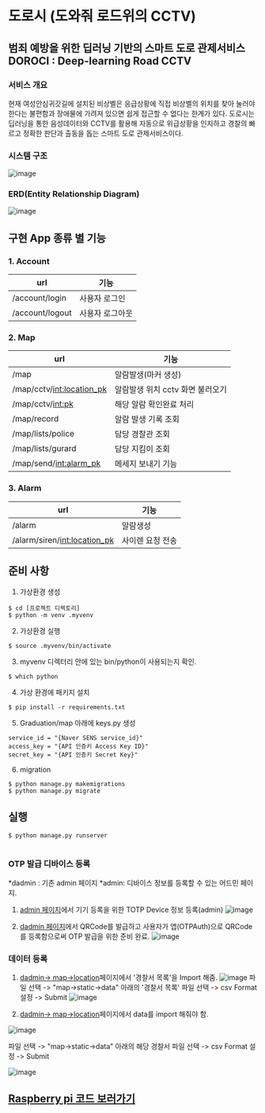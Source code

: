 # 도로시 (도와줘 로드위의 CCTV) 
## 범죄 예방을 위한 딥러닝 기반의 스마트 도로 관제서비스 DOROCI : Deep-learning Road CCTV

### 서비스 개요
현재 여성안심귀갓길에 설치된 비상벨은 응급상황에 직접 비상벨의 위치를 찾아 눌러야 한다는 불편함과 장애물에 가려져 있으면 쉽게 접근할 수 없다는 한계가 있다.
도로시는 딥러닝을 통한 음성데이터와 CCTV를 활용해 자동으로 위급상황을 인지하고 경찰의 빠르고 정확한 판단과 출동을 돕는 스마트 도로 관제서비스이다.

### 시스템 구조
![image](https://user-images.githubusercontent.com/44834680/103102385-084c7d00-465f-11eb-99ad-60d1bf606005.png)


### ERD(Entity Relationship Diagram)
![image](https://user-images.githubusercontent.com/44834680/103102253-8a887180-465e-11eb-94f4-dc012d1652c1.png)

## 구현 App 종류 별 기능
### 1. Account
|url|기능|
|---|---|
|/account/login|사용자 로그인|
|/account/logout|사용자 로그아웃|

### 2. Map
|url|기능|
|---|---|
|/map|알람발생(마커 생성)|
|/map/cctv/<int:location_pk>|알람발생 위치 cctv 화면 불러오기|
|/map/cctv/<int:pk>|해당 알람 확인완료 처리|
|/map/record|알람 발생 기록 조회|
|/map/lists/police|담당 경찰관 조회|
|/map/lists/gurard|담당 지킴이 조회|
|/map/send/<int:alarm_pk>|메세지 보내기 기능|

### 3. Alarm
|url|기능|
|---|---|
|/alarm|알람생성
|/alarm/siren/<int:location_pk>|사이렌 요청 전송

## 준비 사항

1. 가상환경 생성
```
$ cd [프로젝트 디렉토리]
$ python -m venv .myvenv
```
2. 가상환경 실행
```
$ source .myvenv/bin/activate
```
3. myvenv 디렉터리 안에 있는 bin/python이 사용되는지 확인.
```
$ which python
```

4. 가상 환경에 패키지 설치
```
$ pip install -r requirements.txt
```

5. Graduation/map 아래에 keys.py 생성
```
service_id = "{Naver SENS service_id}"
access_key = "{API 인증키 Access Key ID}"
secret_key = "{API 인증키 Secret Key}"
```
6. migration
```
$ python manage.py makemigrations
$ python manage.py migrate
```

## 실행
```
$ python manage.py runserver
    
```

### OTP 발급 디바이스 등록
*dadmin : 기존 admin 페이지
*admin: 디바이스 정보를 등록할 수 있는 어드민 페이지.

1. [admin 페이지](http://localhost:8000/admin)에서 기기 등록을 위한 TOTP Device 정보 등록(admin)
![image](https://user-images.githubusercontent.com/44834680/103103880-772dd400-4667-11eb-87cf-f95ae7ede670.png)

2. [dadmin 페이지](http://localhost:8000/dadmin/otp_totp/totpdevice/)에서 QRCode를 발급하고 사용자가 앱(OTPAuth)으로 QRCode를 등록함으로써 OTP 발급을 위한 준비 완료.
![image](https://user-images.githubusercontent.com/44834680/103104006-2cf92280-4668-11eb-8986-e37c640ad269.png)

### 데이터 등록

1. [dadmin-> map->location](http://localhost:8000/dadmin/account/station/)페이지에서 '경찰서 목록'을 Import 해줌.
![image](https://user-images.githubusercontent.com/44834680/103104285-9e85a080-4669-11eb-8c61-f78cccd216ff.png)
파일 선택 -> "map->static->data" 아래의 '경찰서 목록' 파일 선택 -> csv Format 설정 -> Submit
![image](https://user-images.githubusercontent.com/44834680/103104307-b78e5180-4669-11eb-931a-5b92003e6820.png)

2. [dadmin-> map->location](http://localhost:8000/dadmin/map/location/)페이지에서 data를 import 해줘야 함.

![image](https://user-images.githubusercontent.com/44834680/103104081-a264f300-4668-11eb-8de6-7784d536f463.png)

파일 선택 -> "map->static->data" 아래의 해당 경찰서 파일 선택 -> csv Format 설정 -> Submit

![image](https://user-images.githubusercontent.com/44834680/103104196-1d2e0e00-4669-11eb-9f56-3ad689c313aa.png)


## [Raspberry pi 코드 보러가기](https://github.com/jessica9685/DOROCI)


